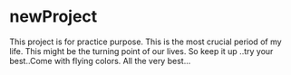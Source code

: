 # newProject
This  project is for practice purpose.
This is the most crucial period of my life.
This might be the turning point of our lives.
So keep it up ..try your best..Come with flying colors.
All the very best...
